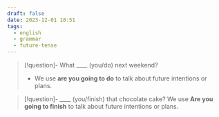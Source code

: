 ```yaml
---
draft: false
date: 2023-12-01 18:51
tags:
  - english
  - grammar
  - future-tense
---
```



> [!question]- What \_\_\_\_ (you/do) next weekend?
> - We use **are you going to do** to talk about future intentions or plans.

> [!question]- \_\_\_\_ (you/finish) that chocolate cake?
>  We use **Are you going to finish** to talk about future intentions or plans.

